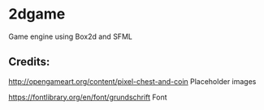 # 2dgame
Game engine using Box2d and SFML

## Credits:
http://opengameart.org/content/pixel-chest-and-coin
Placeholder images

https://fontlibrary.org/en/font/grundschrift
Font
